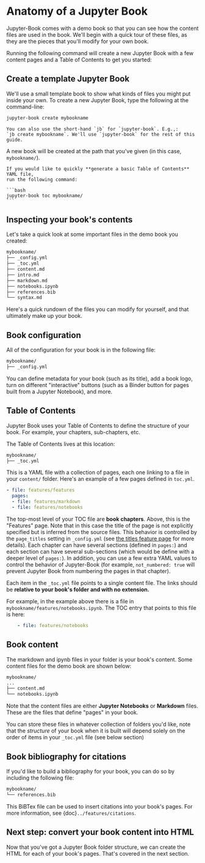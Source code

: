 # Anatomy of a Jupyter Book

Jupyter-Book comes with a demo book so that you can see how the content files
are used in the book. We'll begin with a quick tour of these files, as they are
the pieces that you'll modify for your own book.

Running the following command will create a new Jupyter Book with a few
content pages and a Table of Contents to get you started:

## Create a template Jupyter Book

We'll use a small template book to show what kinds of files you might put inside your own.
To create a new Jupyter Book, type the following at the command-line:

```bash
jupyter-book create mybookname
```

```{note}
You can also use the short-hand `jb` for `jupyter-book`. E.g.,:
`jb create mybookname`. We'll use `jupyter-book` for the rest of this guide.
```

A new book will be created at the path that you've given (in this case, `mybookname/`).

````{note}
If you would like to quickly **generate a basic Table of Contents** YAML file,
run the following command:

```bash
jupyter-book toc mybookname/
```
````

## Inspecting your book's contents

Let's take a quick look at some important files in the demo book you created:

```bash
mybookname/
├── _config.yml
├── _toc.yml
├── content.md
├── intro.md
├── markdown.md
├── notebooks.ipynb
├── references.bib
└── syntax.md
```

Here's a quick rundown of the files you can modify for yourself, and that
ultimately make up your book.

## Book configuration

All of the configuration for your book is in the following file:

```bash
mybookname/
├── _config.yml
```

You can define metadata for your book (such as its title), add
a book logo, turn on different "interactive" buttons (such as a
Binder button for pages built from a Jupyter Notebook), and more.


## Table of Contents

Jupyter Book uses your Table of Contents to define the structure of your book.
For example, your chapters, sub-chapters, etc.

The Table of Contents lives at this location:

```bash
mybookname/
├── _toc.yml
```

This is a YAML file with a collection of pages, each one linking to a
file in your `content/` folder. Here's an example of a few pages defined in `toc.yml`.

```yaml
- file: features/features
  pages:
  - file: features/markdown
  - file: features/notebooks
```

The top-most level of your TOC file are **book chapters**. Above, this is the
"Features" page.
Note that in this case the title of the page is not explicitly specified but
is inferred from the source files.
This behavior is controlled by the `page_titles` setting in `_config.yml`
(see [the titles feature page](../old_docs/features/titles) for more details).
Each chapter can have
several sections (defined in `pages:`) and each section can have several sub-sections
(which would be define with a deeper level of `pages:`). In addition, you can
use a few extra YAML values to control the behavior of Jupyter-Book (for example,
`not_numbered: true` will prevent Jupyter Book from numbering the pages in that chapter).

Each item in the `_toc.yml` file points to a single content file. The links
should be **relative to your book's folder and with no extension.**

For example, in the example above there is a file in
`mybookname/features/notebooks.ipynb`. The TOC entry that points to
this file is here:

```yaml
    - file: features/notebooks
```

## Book content

The markdown and ipynb files in your folder is your book's content. Some content
files for the demo book are shown below:

```bash
mybookname/
...
├── content.md
└── notebooks.ipynb
```

Note that the content files are either **Jupyter Notebooks** or **Markdown**
files. These are the files that define "pages" in your book.

You can store these files in whatever collection of folders you'd like, note that
the *structure* of your book when it is built will depend solely on the order of
items in your `_toc.yml` file (see below section)


## Book bibliography for citations

If you'd like to build a bibliography for your book, you can do so by including
the following file:

```bash
mybookname/
└── references.bib
```

This BiBTex file can be used to insert citations into your book's pages. For more information,
see {doc}`../features/citations`.


## Next step: convert your book content into HTML

Now that you've got a Jupyter Book folder structure, we can create
the HTML for each of your book's pages. That's covered in the next
section.
